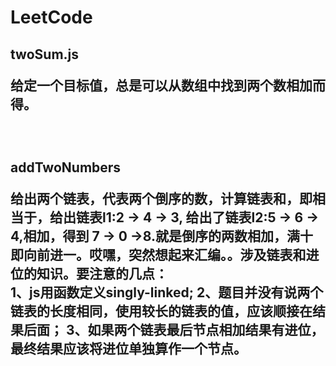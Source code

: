 # LeetCode
<style>

</style>
<h2>twoSum.js<br>
<p>给定一个目标值，总是可以从数组中找到两个数相加而得。</p><br>
<h2>addTwoNumbers<br>
<p>给出两个链表，代表两个倒序的数，计算链表和，即相当于，给出链表l1:2 -> 4 -> 3,
给出了链表l2:5 -> 6 -> 4,相加，得到 7 -> 0 ->8.就是倒序的两数相加，满十即向前进一。哎嘿，突然想起来汇编。。涉及链表和进位的知识。要注意的几点：<br>
1、js用函数定义singly-linked;  2、题目并没有说两个链表的长度相同，使用较长的链表的值，应该顺接在结果后面； 3、如果两个链表最后节点相加结果有进位，最终结果应该将进位单独算作一个节点。</p>
